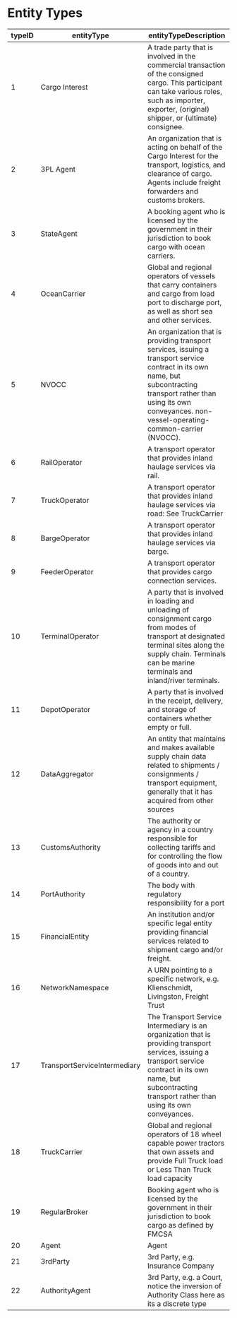 # Entity Types

| typeID | entityType                   | entityTypeDescription                                                                                                                                                                                                                |
|--------|------------------------------|--------------------------------------------------------------------------------------------------------------------------------------------------------------------------------------------------------------------------------------|
| 1      | Cargo Interest               | A trade party that is involved in the commercial transaction of the consigned cargo\. This participant can take various roles, such as importer, exporter, \(original\) shipper, or \(ultimate\) consignee\.                         |
| 2      | 3PL Agent                    | An organization that is acting on behalf of the Cargo Interest for the transport, logistics, and clearance of cargo\. Agents include freight forwarders and customs brokers\.                                                        |
| 3      | StateAgent                   | A booking agent who is licensed by the government in their jurisdiction to book cargo with ocean carriers\.                                                                                                                          |
| 4      | OceanCarrier                 | Global and regional operators of vessels that carry containers and cargo from load port to discharge port, as well as short sea and other services\.                                                                                 |
| 5      | NVOCC                        | An organization that is providing transport services, issuing a transport service contract in its own name, but subcontracting transport rather than using its own conveyances\. non\-vessel\-operating\-common\-carrier \(NVOCC\)\. |
| 6      | RailOperator                 | A transport operator that provides inland haulage services via rail\.                                                                                                                                                                |
| 7      | TruckOperator                | A transport operator that provides inland haulage services via road: See TruckCarrier                                                                                                                                                |
| 8      | BargeOperator                | A transport operator that provides inland haulage services via barge\.                                                                                                                                                               |
| 9      | FeederOperator               | A transport operator that provides cargo connection services\.                                                                                                                                                                       |
| 10     | TerminalOperator             | A party that is involved in loading and unloading of consignment cargo from modes of transport at designated terminal sites along the supply chain\. Terminals can be marine terminals and inland/river terminals\.                  |
| 11     | DepotOperator                | A party that is involved in the receipt, delivery, and storage of containers whether empty or full\.                                                                                                                                 |
| 12     | DataAggregator               | An entity that maintains and makes available supply chain data related to shipments / consignments / transport equipment, generally that it has acquired from other sources                                                          |
| 13     | CustomsAuthority             | The authority or agency in a country responsible for collecting tariffs and for controlling the flow of goods into and out of a country\.                                                                                            |
| 14     | PortAuthority                | The body with regulatory responsibility for a port                                                                                                                                                                                   |
| 15     | FinancialEntity              | An institution and/or specific legal entity providing financial services related to shipment cargo and/or freight\.                                                                                                                  |
| 16     | NetworkNamespace             | A URN pointing to a specific network, e\.g\. Klienschmidt, Livingston, Freight Trust                                                                                                                                                 |
| 17     | TransportServiceIntermediary | The Transport Service Intermediary is an organization that is providing transport services, issuing a transport service contract in its own name, but subcontracting transport rather than using its own conveyances\.               |
| 18     | TruckCarrier                 | Global and regional operators of  18 wheel capable power tractors that own assets and provide Full Truck load or Less Than Truck load capacity                                                                                       |
| 19     | RegularBroker                | Booking agent who is licensed by the government in their jurisdiction to book cargo as defined by FMCSA                                                                                                                              |
| 20     | Agent                        | Agent                                                                                                                                                                                                                                |
| 21     | 3rdParty                     | 3rd Party, e\.g\. Insurance Company                                                                                                                                                                                                  |
| 22     | AuthorityAgent               | 3rd Party, e\.g\. a Court, notice the inversion of Authority Class here as its a discrete type                                                                                                                                       |
